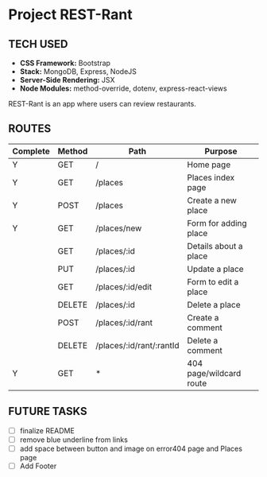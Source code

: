 # Project REST-Rant

## TECH USED
- **CSS Framework:** Bootstrap
- **Stack:** MongoDB, Express, NodeJS
- **Server-Side Rendering:** JSX
- **Node Modules:** method-override, dotenv, express-react-views

REST-Rant is an app where users can review restaurants.

## ROUTES
| Complete | Method    | Path                      |  Purpose                |
| -------- | --------- | ------------------------- | ----------------------- |
|  Y       |  GET       | /                         | Home page              |
|  Y       | GET       | /places                   | Places index page       |
|  Y       | POST      | /places                   | Create a new place      |
|  Y       | GET       | /places/new               | Form for adding place   |
|          | GET       | /places/:id               | Details about a place   |
|          | PUT       | /places/:id               | Update a place          |
|          | GET       | /places/:id/edit          | Form to edit a place    |
|          | DELETE    | /places/:id               | Delete a place          |
|          | POST      | /places/:id/rant          | Create a comment        |
|          | DELETE    | /places/:id/rant/:rantId  | Delete a comment        |
|     Y    | GET       |          *                | 404 page/wildcard route |

## FUTURE TASKS
 - [ ] finalize README
 - [ ] remove blue underline from links
 - [ ] add space between button and image on error404 page and Places page
 - [ ] Add Footer